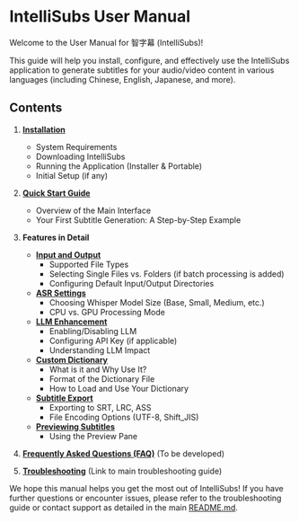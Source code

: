 # IntelliSubs User Manual

Welcome to the User Manual for 智字幕 (IntelliSubs)!

This guide will help you install, configure, and effectively use the IntelliSubs application to generate subtitles for your audio/video content in various languages (including Chinese, English, Japanese, and more).

## Contents

1.  **[Installation](./installation.md)**
    *   System Requirements
    *   Downloading IntelliSubs
    *   Running the Application (Installer & Portable)
    *   Initial Setup (if any)

2.  **[Quick Start Guide](./quick_start.md)**
    *   Overview of the Main Interface
    *   Your First Subtitle Generation: A Step-by-Step Example

3.  **Features in Detail**
    *   **[Input and Output](./features/input_output.md)**
        *   Supported File Types
        *   Selecting Single Files vs. Folders (if batch processing is added)
        *   Configuring Default Input/Output Directories
    *   **[ASR Settings](./features/asr_settings.md)**
        *   Choosing Whisper Model Size (Base, Small, Medium, etc.)
        *   CPU vs. GPU Processing Mode
    *   **[LLM Enhancement](./features/llm_enhancement.md)**
        *   Enabling/Disabling LLM
        *   Configuring API Key (if applicable)
        *   Understanding LLM Impact
    *   **[Custom Dictionary](./features/custom_dictionary.md)**
        *   What is it and Why Use It?
        *   Format of the Dictionary File
        *   How to Load and Use Your Dictionary
    *   **[Subtitle Export](./features/subtitle_export.md)**
        *   Exporting to SRT, LRC, ASS
        *   File Encoding Options (UTF-8, Shift_JIS)
    *   **[Previewing Subtitles](./features/preview.md)**
        *   Using the Preview Pane

4.  **[Frequently Asked Questions (FAQ)](./faq.md)** (To be developed)

5.  **[Troubleshooting](../troubleshooting.md)** (Link to main troubleshooting guide)

We hope this manual helps you get the most out of IntelliSubs! If you have further questions or encounter issues, please refer to the troubleshooting guide or contact support as detailed in the main [README.md](../README.md).
